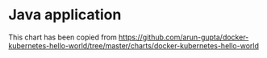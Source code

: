 # Java application

This chart has been copied from https://github.com/arun-gupta/docker-kubernetes-hello-world/tree/master/charts/docker-kubernetes-hello-world
